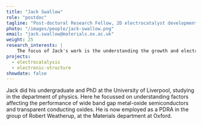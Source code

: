 ```yaml
---
title: "Jack Swallow"
role: "postdoc"
tagline: "Post-doctoral Research Fellow, 2D electrocatalyst development"
photo: "/images/people/jack-swallow.png"
email: "jack.swallow@materials.ox.ac.uk"
weight: 25
research_interests: |
    The focus of Jack's work is the understanding the growth and electronic structure of 2-dimensional transition metal dichalcogenides for application in electrocatalysis. Additionally, he is involved in developing novel characterization capabilities in x-ray spectroscopy.
projects:
  - electrocatalysis
  - electronic-structure
showdate: false
---
```


Jack did his undergraduate and PhD at the University of Liverpool, studying in the department of physics. Here he focussed on understanding factors affecting the performance of wide band gap metal-oxide semiconductors and transparent conducting oxides. He is now employed as a PDRA in the group of Robert Weatherup, at the Materials department at Oxford.
